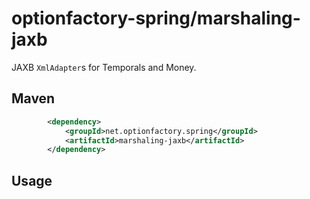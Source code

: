 # optionfactory-spring/marshaling-jaxb

JAXB `XmlAdapter`s for Temporals and Money.

## Maven

```xml
        <dependency>
            <groupId>net.optionfactory.spring</groupId>
            <artifactId>marshaling-jaxb</artifactId>
        </dependency>
```



## Usage


